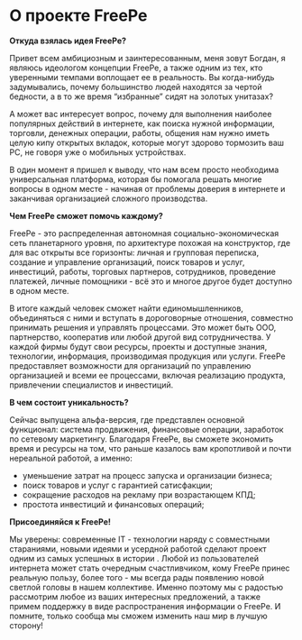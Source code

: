 # О проекте FreePe


**Откуда взялась идея FreePe?**

Привет всем амбициозным и заинтересованным, меня зовут Богдан, я являюсь идеологом концепции FreePe, а также одним из тех, кто уверенными темпами воплощает ее в реальность. Вы когда-нибудь задумывались, почему большинство людей находятся за чертой бедности, а в то же время “избранные” сидят на золотых унитазах?

А может вас интересует вопрос, почему для выполнения наиболее популярных действий в интернете, как поиска нужной информации, торговли, денежных операции, работы, общения нам нужно иметь целую кипу открытых вкладок, которые могут здорово тормозить ваш PC, не говоря уже о мобильных устройствах.

В один момент я пришел к выводу, что нам всем просто необходима универсальная платформа, которая бы помогала решать многие вопросы в одном месте - начиная от проблемы доверия в интернете и заканчивая организацией сложного производства.

**Чем FreePe сможет помочь каждому?** 

  FreePe - это распределенная автономная социально-экономическая сеть планетарного уровня, по архитектуре похожая на конструктор, где для вас открыты все горизонты: личная и групповая переписка, создание и управление организаций, поиск товаров и услуг, инвестиций, работы, торговых партнеров, сотрудников, проведение платежей, личные помощники - всё это и многое другое будет доступно в одном месте. 

В итоге каждый человек сможет найти единомышленников, объединяться с ними и вступать в дороговорные отношения, совместно принимать решения и управлять процессами. Это может быть ООО, партнерство, кооператив или любой другой вид сотрудничества. У каждой фирмы будут свои ресурсы, проекты и доступные знания, технологии, информация, производимая продукция или услуги. FreePe предоставляет возможности для организаций по управлению организацией и всеми ее процессами, включая реализацию продукта, привлечении специалистов и инвестиций.

**В чем состоит уникальность?**

Сейчас выпущена альфа-версия, где представлен основной функционал: система продвижения, финансовые операции, заработок по сетевому маркетингу. Благодаря FreePe, вы сможете экономить время и ресурсы на том, что раньше казалось вам кропотливой и почти нереальной работой, а именно: 
- уменьшение затрат на процесс запуска и организации бизнеса;
- поиск товаров и услуг с гарантией сатисфакции;
- сокращение расходов на рекламу при возрастающем КПД;
- простота инвестиций и финансовых операций;

**Присоединяйся к FreePe!**

Мы уверены: современные IT - технологии наряду с совместными стараниями, новыми идеями и усердной работой сделают проект одним из самых успешных в истории . Любой из пользователей интернета может стать очередным счастливчиком, кому FreePe принес реальную пользу, более того - мы всегда рады появлению новой светлой головы в нашем коллективе. Именно поэтому мы с радостью рассмотрим любое из ваших интересных предложений, а также примем поддержку в виде распространения информации о FreePe. И помните, только сообща мы сможем изменить наш мир в лучшую сторону!


